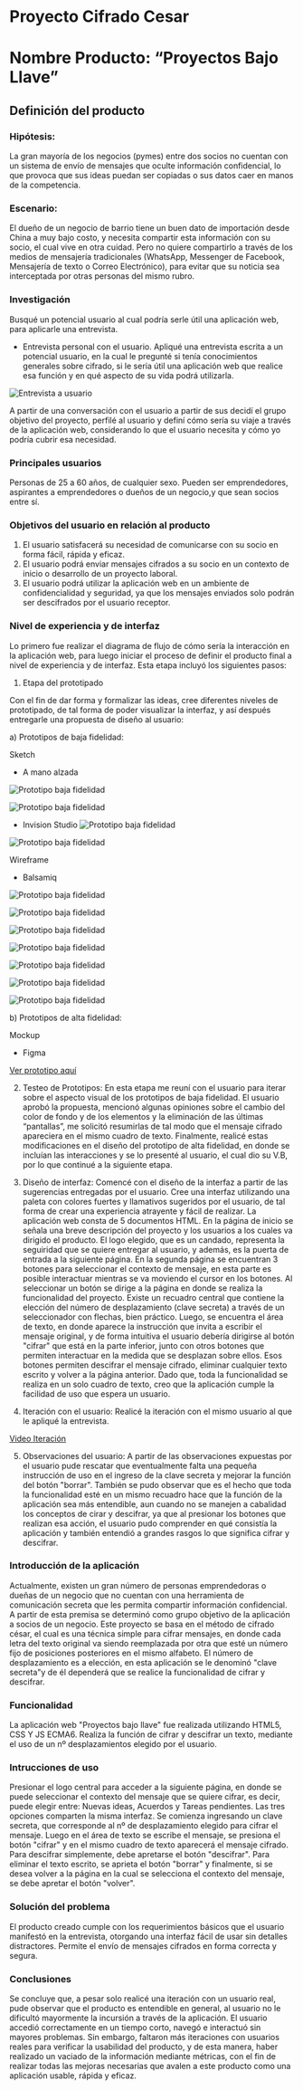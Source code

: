 # Proyecto Cifrado Cesar

# Nombre Producto: “Proyectos Bajo Llave”

## Definición del producto

### Hipótesis:
La gran mayoría de los negocios (pymes) entre dos socios no cuentan con un sistema de envío de mensajes que oculte información confidencial, lo que provoca que sus ideas puedan ser copiadas o sus datos caer en manos de la competencia.

### Escenario:
El dueño de un negocio de barrio tiene un buen dato de importación desde China a muy bajo costo, y necesita compartir esta información con su socio, el cual vive en otra cuidad. Pero no quiere compartirlo a través de los medios de mensajería tradicionales (WhatsApp, Messenger de Facebook, Mensajería de texto o Correo Electrónico), para evitar que su noticia sea interceptada por otras personas del mismo rubro.

### Investigación
Busqué un potencial usuario al cual podría serle útil una aplicación web, para aplicarle una entrevista.

- Entrevista personal con el usuario.
Apliqué una entrevista escrita a un potencial usuario, en la cual le pregunté si tenía conocimientos generales sobre cifrado, si le sería útil una aplicación web que realice esa función y en qué aspecto de su vida podrá utilizarla.

![Entrevista a usuario](Img/Entrevista.png)

A partir de una conversación con el usuario a partir de sus decidí el grupo objetivo del proyecto, perfilé al usuario y definí cómo sería su viaje a través de la aplicación web, considerando lo que el usuario necesita y cómo yo podría cubrir esa necesidad.

### Principales usuarios

Personas de 25 a 60 años, de cualquier sexo. Pueden ser emprendedores, aspirantes a emprendedores o dueños de un negocio,y que sean socios entre sí.

### Objetivos del usuario en relación al producto

1. El usuario satisfacerá su necesidad de comunicarse con su socio en forma fácil, rápida y eficaz.
2. El usuario podrá enviar mensajes cifrados a su socio en un contexto de inicio o desarrollo de un proyecto laboral.
3. El usuario podrá utilizar la aplicación web en un ambiente de confidencialidad y seguridad, ya que los mensajes enviados solo podrán ser descifrados por el usuario receptor.

### Nivel de experiencia y de interfaz

Lo primero fue realizar el diagrama de flujo de cómo sería la interacción en la aplicación web, para luego iniciar el proceso de definir el producto final a nivel de experiencia y de interfaz. Esta etapa incluyó los siguientes pasos:

1. Etapa del prototipado

Con el fin de dar forma y formalizar las ideas, cree diferentes niveles de prototipado, de tal forma de poder visualizar la interfaz, y así después entregarle una propuesta de diseño al usuario:

a) Prototipos de baja fidelidad:

Sketch 

- A mano alzada

![Prototipo baja fidelidad](Img/manoalzada1.jpg)

![Prototipo baja fidelidad](Img/manoalzada2.jpg)

- Invision Studio 
![Prototipo baja fidelidad](Img/Invision1.png)

![Prototipo baja fidelidad](Img/Invision2.png)

Wireframe 

- Balsamiq

![Prototipo baja fidelidad](Img/Balsamiq1.png)

![Prototipo baja fidelidad](Img/Balsamiq2.png)

![Prototipo baja fidelidad](Img/Balsamiq3.png)

![Prototipo baja fidelidad](Img/Balsamiq4.png)

![Prototipo baja fidelidad](Img/Balsamiq5.png)

![Prototipo baja fidelidad](Img/Balsamiq6.png)

![Prototipo baja fidelidad](Img/Balsamiq7.png)

b) Prototipos de alta fidelidad:

Mockup

- Figma

[Ver prototipo aquí](https://www.figma.com/proto/WX9nhtI8glf2pp5kA3wjAq/Proyectos-bajo-llave?node-id=25%3A0&scaling=scale-down)

2. Testeo de Prototipos:
En esta etapa me reuní con el usuario para iterar sobre el aspecto visual de los prototipos de baja fidelidad. El usuario aprobó la propuesta, mencionó algunas opiniones sobre el cambio del color de fondo y de los elementos y la eliminación de las últimas “pantallas”, me solicitó resumirlas de tal modo que el mensaje cifrado apareciera en el mismo cuadro de texto.
Finalmente, realicé estas modificaciones en el diseño del prototipo de alta fidelidad, en donde se incluían las interacciones y se lo presenté al usuario, el cual dio su V.B, por lo que continué a la siguiente etapa.

3. Diseño de interfaz:
Comencé con el diseño de la interfaz a partir de las sugerencias entregadas por el usuario. Cree una interfaz utilizando una paleta con colores fuertes y llamativos sugeridos por el usuario, de tal forma de crear una experiencia atrayente y 
fácil de realizar.
La aplicación web consta de 5 documentos HTML. En la página de inicio se señala una breve descripción del proyecto y los usuarios a los cuales va dirigido el producto. El logo elegido, que es un candado, representa la seguiridad que se quiere entregar al usuario, y además, es la puerta de entrada a la siguiente página. En la segunda página se encuentran 3 botones para seleccionar el contexto de mensaje, en esta parte es posible interactuar mientras se va moviendo el cursor en los botones. Al seleccionar un botón se dirige a la página en donde se realiza la funcionalidad del proyecto. Existe un recuadro central que contiene la elección del número de desplazamiento (clave secreta) a través de un seleccionador con flechas, bien práctico. Luego, se encuentra el área de texto, en donde aparece la instrucción que invita a escribir el mensaje original, y de forma intuitiva el usuario debería dirigirse al botón "cifrar" que está en la parte inferior, junto con otros botones que permiten interactuar en la medida que se desplazan sobre ellos. Esos botones permiten descifrar el mensaje cifrado, eliminar cualquier texto escrito y volver a la página anterior. Dado que, toda la funcionalidad se realiza en un solo cuadro de texto, creo que la aplicación cumple la facilidad de uso que espera
un usuario.

4. Iteración con el usuario:
Realicé la iteración con el mismo usuario al que le apliqué la entrevista.

[Video Iteración](https://github.com/vicencio-tech/SCL012-Cipher/blob/master/Img/video-1574285450.mp4)

5. Observaciones del usuario:
A partir de las observaciones expuestas por el usuario pude rescatar que eventualmente falta una pequeña instrucción de uso en el ingreso de la clave secreta y mejorar la función del botón "borrar". También se pudo observar que es el hecho que toda la funcionalidad esté en un mismo recuadro hace que la función de la aplicación sea más entendible, aun cuando 
no se manejen a cabalidad los conceptos de cirar y descifrar, ya que al presionar los botones que realizan esa acción, el usuario pudo comprender en qué consistía la aplicación y también entendió a grandes rasgos lo que significa cifrar y descifrar.


### Introducción de la aplicación
Actualmente, existen un gran número de personas emprendedoras o dueñas de un negocio que no cuentan con una herramienta de comunicación secreta que les permita compartir información confidencial. A partir de esta premisa se determinó como grupo objetivo de la aplicación a socios de un negocio.
Este proyecto se basa en el método de cifrado césar, el cual es una técnica simple para cifrar mensajes, en donde cada letra del texto original va siendo reemplazada por otra que esté un número fijo de posiciones posteriores en el mismo alfabeto. El número de desplazamiento es a elección, en esta aplicación se le denominó "clave secreta"y de él dependerá que se realice la funcionalidad de cifrar y descifrar. 

### Funcionalidad

La aplicación web "Proyectos bajo llave" fue realizada utilizando HTML5, CSS Y JS ECMA6. Realiza la función de cifrar y descifrar un texto, mediante el uso de un nº desplazamientos elegido por el usuario.

### Intrucciones de uso
Presionar el logo central para acceder a la siguiente página, en donde se puede seleccionar el contexto del mensaje que se quiere cifrar, es decir, puede elegir entre: Nuevas ideas, Acuerdos y Tareas pendientes. Las tres opciones comparten la misma interfaz. Se comienza ingresando un clave secreta, que corresponde al nº de desplazamiento elegido para 
cifrar el mensaje. Luego en el área de texto se escribe el mensaje, se presiona el botón "cifrar" y en el mismo cuadro de texto aparecerá el mensaje cifrado. Para descifrar simplemente, debe apretarse el botón "descifrar". Para eliminar el texto escrito, se aprieta el botón "borrar" y finalmente, si se desea volver a la página en la cual se selecciona el contexto del mensaje, se debe apretar el botón "volver".


### Solución del problema
El producto creado cumple con los requerimientos básicos que el usuario manifestó en la entrevista, otorgando una interfaz fácil de usar sin detalles distractores. Permite el envío de mensajes cifrados en forma correcta y segura. 

### Conclusiones
Se concluye que, a pesar solo realicé una iteración con un usuario real, pude observar que el producto es entendible en general, al usuario no le dificultó mayormente la incursión a través de la aplicación. El usuario accedió correctamente en un tiempo corto, navegó e interactuó sin mayores problemas. Sin embargo, faltaron más iteraciones con usuarios reales para verificar la usabilidad del producto, y de esta manera, haber realizado un vaciado de la información mediante métricas, con el fin de realizar todas las mejoras necesarias que avalen a este producto como una aplicación usable, rápida y eficaz.


